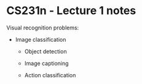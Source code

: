 # CS231n - Lecture 1 notes

Visual recognition problems:
* Image classification
    
    - Object detection
    
    - Image captioning

    - Action classification